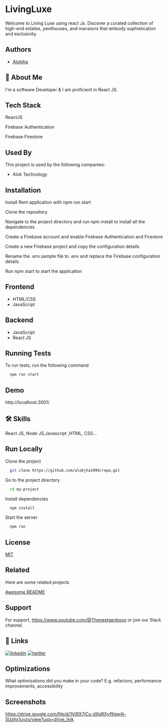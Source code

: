 
# LivingLuxe

Welcome to Living Luxe using react Js. Discover a curated collection of high-end estates, penthouses, and mansions that embody sophistication and exclusivity. 


## Authors

- [Alokjha](https://www.github.com/Alokjha1999)


## 🚀 About Me
I'm a software Developer & I am proficient in React JS.


## Tech Stack

ReactJS

Firebase Authentication

Firebase Firestore






## Used By

This project is used by the following companies:

- Alok Technology



## Installation

Install Rent application with npm run start

Clone the repository

Navigate to the project directory and run npm install to install all the dependencies

Create a Firebase account and enable Firebase Authentication and Firestore

Create a new Firebase project and copy the configuration details

Rename the .env.sample file to .env and replace the Firebase configuration details

Run npm start to start the application
    
## Frontend 

- HTML/CSS
- JavaScript

## Backend

- JavaScript
- React JS





## Running Tests

To run tests, run the following command

```bash
  npm run start
```


## Demo

http://localhost:3001/

## 🛠 Skills
React JS, Node JS,Javascript ,HTML, CSS...


## Run Locally

Clone the project

```bash
  git clone https://github.com/alokjha1999/repo.git

```

Go to the project directory

```bash
  cd my-project
```

Install dependencies

```bash
  npm install 
```

Start the server

```bash
  npm run 
```


## License

[MIT](https://choosealicense.com/licenses/mit/)


## Related

Here are some related projects

[Awesome README](https://github.com/matiassingers/awesome-readme)


## Support

For support, https://www.youtube.com/@Thenextgenboyo or join our Slack channel.


## 🔗 Links

[![linkedin](https://img.shields.io/badge/linkedin-0A66C2?style=for-the-badge&logo=linkedin&logoColor=white)](https://www.linkedin.com/in/ak28)
[![twitter](https://img.shields.io/badge/twitter-1DA1F2?style=for-the-badge&logo=twitter&logoColor=white)](https://twitter.com/aloktech2023?t=Nn8HU1aNR_IKmda9G3gGsA&s=09/)


## Optimizations

What optimizations did you make in your code? E.g. refactors, performance improvements, accessibility


## Screenshots

https://drive.google.com/file/d/1ViRX7jCu-dXqRXyf9gw4j-5Uzhx1uyzv/view?usp=drive_link
